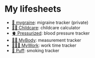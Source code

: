 # My lifesheets

- [🤕 mygraine](mygraine): migraine tracker (private)
- [👶🏼 Childcare](childcare): childcare calculator
- [🫀 Pressurized](pressurized): blood pressure tracker
- [💪🏼 MyBody](mybody): measurement tracker
- [👩🏽‍💻 MyWork](mywork): work time tracker
- [🚬 Puff](puff): smoking tracker